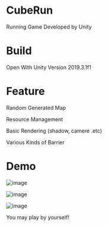 # CubeRun
Running Game Developed by Unity 

# Build
Open With Unity Version 2019.3.1f1

# Feature
Random Generated Map

Resource Management

Basic Rendering (shadow, camere .etc)

Various Kinds of Barrier

# Demo
![image](https://github.com/Moonlightcc/Game/assets/66354922/d1cbd17a-7609-4993-acb2-4cdc8a3312e0)

![image](https://github.com/Moonlightcc/Game/assets/66354922/2744efac-180c-4dd4-94cb-b89280f7aedd)

![image](https://github.com/Moonlightcc/Game/assets/66354922/bf21771b-a788-494a-a742-288734ee52ee)

You may play by yourself!
